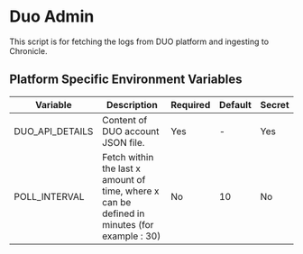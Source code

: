 # Duo Admin

This script is for fetching the logs from DUO platform and ingesting to Chronicle.

## Platform Specific Environment Variables
| Variable                  | Description                                                                                  | Required | Default | Secret |
| ------------------------- | -------------------------------------------------------------------------------------------- | -------- | ------- | ------ |
| DUO_API_DETAILS           | Content of DUO account JSON file.                                                            | Yes      | -       | Yes    |
| POLL_INTERVAL             | Fetch within the last x amount of time, where x can be defined in minutes (for example : 30) | No      | 10       | No     |
